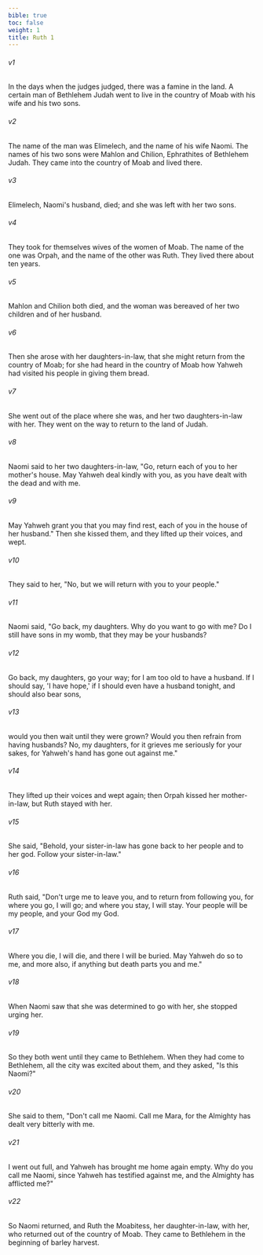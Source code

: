 ```yaml
---
bible: true
toc: false
weight: 1
title: Ruth 1
---
```




###### v1 
In the days when the judges judged, there was a famine in the land. A certain man of Bethlehem Judah went to live in the country of Moab with his wife and his two sons. 

###### v2 
The name of the man was Elimelech, and the name of his wife Naomi. The names of his two sons were Mahlon and Chilion, Ephrathites of Bethlehem Judah. They came into the country of Moab and lived there. 

###### v3 
Elimelech, Naomi's husband, died; and she was left with her two sons. 

###### v4 
They took for themselves wives of the women of Moab. The name of the one was Orpah, and the name of the other was Ruth. They lived there about ten years. 

###### v5 
Mahlon and Chilion both died, and the woman was bereaved of her two children and of her husband. 

###### v6 
Then she arose with her daughters-in-law, that she might return from the country of Moab; for she had heard in the country of Moab how Yahweh had visited his people in giving them bread. 

###### v7 
She went out of the place where she was, and her two daughters-in-law with her. They went on the way to return to the land of Judah. 

###### v8 
Naomi said to her two daughters-in-law, "Go, return each of you to her mother's house. May Yahweh deal kindly with you, as you have dealt with the dead and with me. 

###### v9 
May Yahweh grant you that you may find rest, each of you in the house of her husband." Then she kissed them, and they lifted up their voices, and wept. 

###### v10 
They said to her, "No, but we will return with you to your people." 

###### v11 
Naomi said, "Go back, my daughters. Why do you want to go with me? Do I still have sons in my womb, that they may be your husbands? 

###### v12 
Go back, my daughters, go your way; for I am too old to have a husband. If I should say, 'I have hope,' if I should even have a husband tonight, and should also bear sons, 

###### v13 
would you then wait until they were grown? Would you then refrain from having husbands? No, my daughters, for it grieves me seriously for your sakes, for Yahweh's hand has gone out against me." 

###### v14 
They lifted up their voices and wept again; then Orpah kissed her mother-in-law, but Ruth stayed with her. 

###### v15 
She said, "Behold, your sister-in-law has gone back to her people and to her god. Follow your sister-in-law." 

###### v16 
Ruth said, "Don't urge me to leave you, and to return from following you, for where you go, I will go; and where you stay, I will stay. Your people will be my people, and your God my God. 

###### v17 
Where you die, I will die, and there I will be buried. May Yahweh do so to me, and more also, if anything but death parts you and me." 

###### v18 
When Naomi saw that she was determined to go with her, she stopped urging her. 

###### v19 
So they both went until they came to Bethlehem. When they had come to Bethlehem, all the city was excited about them, and they asked, "Is this Naomi?" 

###### v20 
She said to them, "Don't call me Naomi. Call me Mara, for the Almighty has dealt very bitterly with me. 

###### v21 
I went out full, and Yahweh has brought me home again empty. Why do you call me Naomi, since Yahweh has testified against me, and the Almighty has afflicted me?" 

###### v22 
So Naomi returned, and Ruth the Moabitess, her daughter-in-law, with her, who returned out of the country of Moab. They came to Bethlehem in the beginning of barley harvest.
